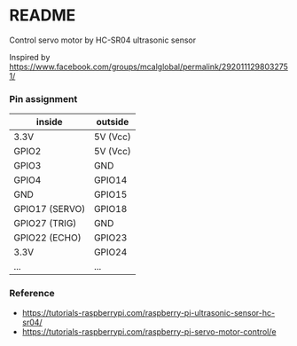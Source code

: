 # README #

Control servo motor by HC-SR04 ultrasonic sensor

Inspired by https://www.facebook.com/groups/mcalglobal/permalink/2920111298032751/

### Pin assignment ###

| inside | outside |
| ------ | ------- |
| 3.3V   | 5V (Vcc)|
| GPIO2  | 5V (Vcc)|
| GPIO3  | GND     |
| GPIO4  | GPIO14  |
| GND    | GPIO15  |
| GPIO17 (SERVO) | GPIO18  |
| GPIO27 (TRIG)  | GND     |
| GPIO22 (ECHO)  | GPIO23  |
| 3.3V   | GPIO24  |
| ...    | ...     |


### Reference ###

* https://tutorials-raspberrypi.com/raspberry-pi-ultrasonic-sensor-hc-sr04/
* https://tutorials-raspberrypi.com/raspberry-pi-servo-motor-control/e

